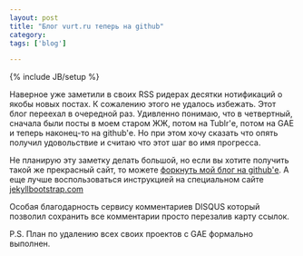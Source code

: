 ```yaml
---
layout: post
title: "Блог vurt.ru теперь на github"
category: 
tags: ['blog']

---
```

{% include JB/setup %}

Наверное уже заметили в своих RSS ридерах десятки нотификаций о якобы новых постах. К сожалению этого не удалось избежать. Этот блог переехал в очередной раз. Удивленно понимаю, что в четвертный, сначала были посты в моем старом ЖЖ, потом на Tublr'е, потом на GAE и теперь наконец-то на github'е. Но при этом хочу сказать что опять получил удовольствие и считаю что этот шаг во имя прогресса. 

Не планирую эту заметку делать большой, но если вы хотите получить такой же прекрасный сайт, то можете [форкнуть мой блог на github'е](https://github.com/xen/xen.github.com). А еще лучше воспользоваться инструкцией на специальном сайте [jekyllbootstrap.com](http://jekyllbootstrap.com/)

Особая благодарность сервису комментариев DISQUS который позволил сохранить все комментарии просто перезалив карту ссылок.

P.S. План по удалению всех своих проектов с GAE формально выполнен.